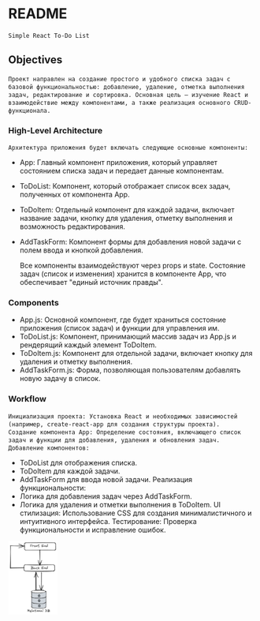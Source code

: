 # README #
    Simple React To-Do List
## Objectives

    Проект направлен на создание простого и удобного списка задач с базовой функциональностью: добавление, удаление, отметка выполнения задач, редактирование и сортировка. Основная цель — изучение React и взаимодействие между компонентами, а также реализация основного CRUD-функционала.
### High-Level Architecture

    Архитектура приложения будет включать следующие основные компоненты:

- App: Главный компонент приложения, который управляет состоянием списка задач и передает данные компонентам.
- ToDoList: Компонент, который отображает список всех задач, полученных от компонента App.
- ToDoItem: Отдельный компонент для каждой задачи, включает название задачи, кнопку для удаления, отметку выполнения и возможность редактирования.
- AddTaskForm: Компонент формы для добавления новой задачи с полем ввода и кнопкой добавления.

    Все компоненты взаимодействуют через props и state. Состояние задач (список и изменения) хранится в компоненте App, что обеспечивает "единый источник правды".
### Components

- App.js: Основной компонент, где будет храниться состояние приложения (список задач) и функции для управления им.
- ToDoList.js: Компонент, принимающий массив задач из App.js и рендерящий каждый элемент ToDoItem.
- ToDoItem.js: Компонент для отдельной задачи, включает кнопку для удаления и отметку выполнения.
- AddTaskForm.js: Форма, позволяющая пользователям добавлять новую задачу в список.

### Workflow

    Инициализация проекта: Установка React и необходимых зависимостей (например, create-react-app для создания структуры проекта).
    Создание компонента App: Определение состояния, включающего список задач и функции для добавления, удаления и обновления задач.
    Добавление компонентов:
- ToDoList для отображения списка.
- ToDoItem для каждой задачи.
- AddTaskForm для ввода новой задачи.
    Реализация функциональности:
- Логика для добавления задач через AddTaskForm.
- Логика для удаления и отметки выполнения в ToDoItem.
UI стилизация: Использование CSS для создания минималистичного и интуитивного интерфейса.
Тестирование: Проверка функциональности и исправление ошибок.

<img src="img/HL_Arhitecture.excalidraw.png" alt="name" width="100" height="150">